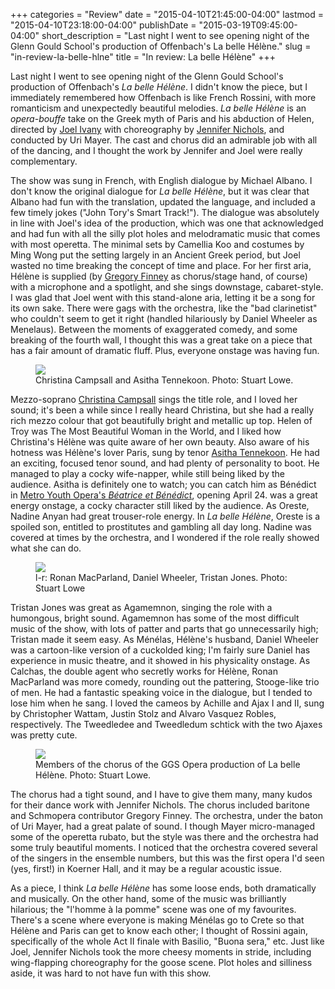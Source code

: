 +++
categories = "Review"
date = "2015-04-10T21:45:00-04:00"
lastmod = "2015-04-10T23:18:00-04:00"
publishDate = "2015-03-19T09:45:00-04:00"
short_description = "Last night I went to see opening night of the Glenn Gould School's production of Offenbach's La belle Hélène."
slug = "in-review-la-belle-hlne"
title = "In review: La belle Hélène"
+++

<p>
	Last night I went to see opening night of the Glenn Gould School's production of Offenbach's 
	<em>La belle Hélène</em>. I didn't know the piece, but I immediately remembered how Offenbach is like French Rossini, with more romanticism and unexpectedly beautiful melodies. <em>La belle Hélène </em>is an <em>opera-bouffe</em> take on the Greek myth of Paris and his abduction of Helen, directed by <a href="http://www.joelivany.com/index/welcome.html" target="_blank" data-mce-href="http://www.joelivany.com/index/welcome.html">Joel Ivany</a> with choreography by <a href="https://twitter.com/jennemethod" target="_blank" data-mce-href="https://twitter.com/jennemethod">Jennifer Nichols</a>, and conducted by Uri Mayer. The cast and chorus did an admirable job with all of the dancing, and I thought the work by Jennifer and Joel were really complementary.
</p>
<p>
	The show was sung in French, with English dialogue by Michael Albano. I don't know the original dialogue for 
	<em>La belle Hélène</em>, but it was clear that Albano had fun with the translation, updated the language, and included a few timely jokes ("John Tory's Smart Track!"). The dialogue was absolutely in line with Joel's idea of the production, which was one that acknowledged and had fun with all the silly plot holes and melodramatic music that comes with most operetta. The minimal sets by Camellia Koo and costumes by Ming Wong put the setting largely in an Ancient Greek period, but Joel wasted no time breaking the concept of time and place. For her first aria, Hélène is supplied (by <a href="http://schmopera.com/author/greg/" target="_blank" data-mce-href="/author/greg/">Gregory Finney</a> as chorus/stage hand, of course) with a microphone and a spotlight, and she sings downstage, cabaret-style. I was glad that Joel went with this stand-alone aria, letting it be a song for its own sake. There were gags with the orchestra, like the "bad clarinetist" who couldn't seem to get it right (handled hilariously by Daniel Wheeler as Menelaus). Between the moments of exaggerated comedy, and some breaking of the fourth wall, I thought this was a great take on a piece that has a fair amount of dramatic fluff. Plus, everyone onstage was having fun.
</p>
<figure data-type="image"><a href="https://res.cloudinary.com/schmopera/image/upload/v1545409169/media/webhook-uploads/1428716647175/La-Belle-Helene-289-2.jpg"><img data-resize-src="http://lh3.googleusercontent.com/ETP_9UCTOmLHFSMWW4fxdPXpWLc2vRVjA_1dFyIqge6Thfk7v1CisUTWx-B4cUUGm1xMuuy8-whdJeiHY4qRnyqC2ZwUvw" src="http://lh3.googleusercontent.com/ETP_9UCTOmLHFSMWW4fxdPXpWLc2vRVjA_1dFyIqge6Thfk7v1CisUTWx-B4cUUGm1xMuuy8-whdJeiHY4qRnyqC2ZwUvw=s1200"></a><figcaption>Christina Campsall and Asitha Tennekoon. Photo: Stuart Lowe.
</figcaption></figure>
<p>
	Mezzo-soprano <a href="https://twitter.com/chriscampsall" target="_blank" data-mce-href="https://twitter.com/chriscampsall">Christina Campsall</a> sings the title role, and I loved her sound; it's been a while since I really heard Christina, but she had a really rich mezzo colour that got beautifully bright and metallic up top. Helen of Troy was The Most Beautiful Woman in the World, and I liked how Christina's Hélène was quite aware of her own beauty. Also aware of his hotness was Hélène's lover Paris, sung by tenor <a href="https://twitter.com/asten8r" target="_blank" data-mce-href="https://twitter.com/asten8r">Asitha Tennekoon</a>. He had an exciting, focused tenor sound, and had plenty of personality to boot. He managed to play a cocky wife-napper, while still being liked by the audience. Asitha is definitely one to watch; you can catch him as Bénédict in <a href="http://www.metroyouthopera.ca/201415-season/" target="_blank" data-mce-href="http://www.metroyouthopera.ca/201415-season/">Metro Youth Opera's <i>Béatrice et Bénédict</i></a>, opening April 24. was a great energy onstage, a cocky character still liked by the audience. As Oreste, Nadine Anyan had great trouser-role energy. In <em>La belle Hélène</em>, Oreste is a spoiled son, entitled to prostitutes and gambling all day long. Nadine was covered at times by the orchestra, and I wondered if the role really showed what she can do.
</p>
<figure data-type="image"><a href="https://res.cloudinary.com/schmopera/image/upload/v1545409169/media/webhook-uploads/1428716610851/La-Belle-Helene-410.jpg"><img data-resize-src="http://lh3.googleusercontent.com/yi5F_GRjB1sOTFWoSn4O-sd32jFu6qJcwIdyMujpnpnrvP1H8qRbrluaEpV4YrhDX3ODOBHh62bcpqTOcIwq3QTM6e3O" src="http://lh3.googleusercontent.com/yi5F_GRjB1sOTFWoSn4O-sd32jFu6qJcwIdyMujpnpnrvP1H8qRbrluaEpV4YrhDX3ODOBHh62bcpqTOcIwq3QTM6e3O=s1200"></a><figcaption>l-r: Ronan MacParland, Daniel Wheeler, Tristan Jones. Photo: Stuart Lowe
</figcaption></figure>
<p>
	Tristan Jones was great as Agamemnon, singing the role with a humongous, bright sound. Agamemnon has some of the most difficult music of the show, with lots of patter and parts that go unnecessarily high; Tristan made it seem easy. As Ménélas, Hélène's husband, Daniel Wheeler was a cartoon-like version of a cuckolded king; I'm fairly sure Daniel has experience in music theatre, and it showed in his physicality onstage. As Calchas, the double agent who secretly works for Hélène, Ronan MacParland was more comedy, rounding out the pattering, Stooge-like trio of men. He had a fantastic speaking voice in the dialogue, but I tended to lose him when he sang. I loved the cameos by Achille and Ajax I and II, sung by Christopher Wattam, Justin Stolz and Alvaro Vasquez Robles, respectively. The Tweedledee and Tweedledum schtick with the two Ajaxes was pretty cute.
</p>
<figure data-type="image"><a href="https://res.cloudinary.com/schmopera/image/upload/v1545409169/media/webhook-uploads/1428716506105/La-Belle-Helene-066-2.jpg"><img data-resize-src="http://lh3.googleusercontent.com/TVAqllmJwOWqj47TNPCztNfbhaD8P7bKWwhLasiJejQBuHmDjNtARcMo37z1c6G_0bu96Cau36mk3bSz6fGIP2mUqxrk" src="http://lh3.googleusercontent.com/TVAqllmJwOWqj47TNPCztNfbhaD8P7bKWwhLasiJejQBuHmDjNtARcMo37z1c6G_0bu96Cau36mk3bSz6fGIP2mUqxrk=s1200"></a><figcaption>Members of the chorus of the GGS Opera production of La belle Hélène. Photo: Stuart Lowe.
</figcaption></figure>
<p>
	The chorus had a tight sound, and I have to give them many, many kudos for their dance work with Jennifer Nichols. The chorus included baritone and Schmopera contributor Gregory Finney. The orchestra, under the baton of Uri Mayer, had a great palate of sound. I though Mayer micro-managed some of the operetta rubato, but the style was there and the orchestra had some truly beautiful moments. I noticed that the orchestra covered several of the singers in the ensemble numbers, but this was the first opera I'd seen (yes, first!) in Koerner Hall, and it may be a regular acoustic issue.
</p>
<p>
	As a piece, I think 
	<em>La belle Hélène</em> has some loose ends, both dramatically and musically. On the other hand, some of the music was brilliantly hilarious; the "l'homme à la pomme" scene was one of my favourites. There's a scene where everyone is making Ménélas go to Crete so that Hélène and Paris can get to know each other; I thought of Rossini again, specifically of the whole Act II finale with Basilio, "Buona sera," etc. Just like Joel, Jennifer Nichols took the more cheesy moments in stride, including wing-flapping choreography for the goose scene. Plot holes and silliness aside, it was hard to not have fun with this show.
</p>
